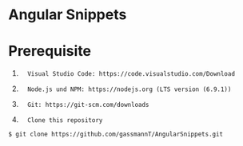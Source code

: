 # Angular Snippets



# Prerequisite
1.       Visual Studio Code: https://code.visualstudio.com/Download
2.       Node.js und NPM: https://nodejs.org (LTS version (6.9.1))
3.       Git: https://git-scm.com/downloads 
4.       Clone this repository


```
$ git clone https://github.com/gassmannT/AngularSnippets.git
```

